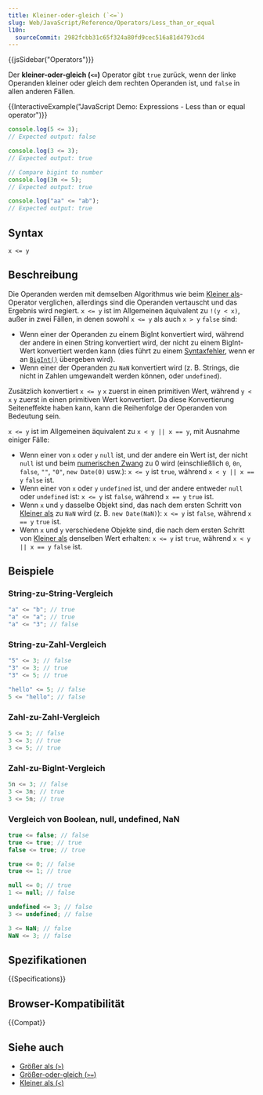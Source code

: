 ```yaml
---
title: Kleiner-oder-gleich (`<=`)
slug: Web/JavaScript/Reference/Operators/Less_than_or_equal
l10n:
  sourceCommit: 2982fcbb31c65f324a80fd9cec516a81d4793cd4
---
```


{{jsSidebar("Operators")}}

Der **kleiner-oder-gleich (`<=`)** Operator gibt `true` zurück, wenn der linke Operanden kleiner oder gleich dem rechten Operanden ist, und `false` in allen anderen Fällen.

{{InteractiveExample("JavaScript Demo: Expressions - Less than or equal operator")}}

```js interactive-example
console.log(5 <= 3);
// Expected output: false

console.log(3 <= 3);
// Expected output: true

// Compare bigint to number
console.log(3n <= 5);
// Expected output: true

console.log("aa" <= "ab");
// Expected output: true
```

## Syntax

```js-nolint
x <= y
```

## Beschreibung

Die Operanden werden mit demselben Algorithmus wie beim [Kleiner als](/de/docs/Web/JavaScript/Reference/Operators/Less_than)-Operator verglichen, allerdings sind die Operanden vertauscht und das Ergebnis wird negiert. `x <= y` ist im Allgemeinen äquivalent zu `!(y < x)`, außer in zwei Fällen, in denen sowohl `x <= y` als auch `x > y` `false` sind:

- Wenn einer der Operanden zu einem BigInt konvertiert wird, während der andere in einen String konvertiert wird, der nicht zu einem BigInt-Wert konvertiert werden kann (dies führt zu einem [Syntaxfehler](/de/docs/Web/JavaScript/Reference/Errors/Invalid_BigInt_syntax), wenn er an [`BigInt()`](/de/docs/Web/JavaScript/Reference/Global_Objects/BigInt/BigInt) übergeben wird).
- Wenn einer der Operanden zu `NaN` konvertiert wird (z. B. Strings, die nicht in Zahlen umgewandelt werden können, oder `undefined`).

Zusätzlich konvertiert `x <= y` `x` zuerst in einen primitiven Wert, während `y < x` `y` zuerst in einen primitiven Wert konvertiert. Da diese Konvertierung Seiteneffekte haben kann, kann die Reihenfolge der Operanden von Bedeutung sein.

`x <= y` ist im Allgemeinen äquivalent zu `x < y || x == y`, mit Ausnahme einiger Fälle:

- Wenn einer von `x` oder `y` `null` ist, und der andere ein Wert ist, der nicht `null` ist und beim [numerischen Zwang](/de/docs/Web/JavaScript/Data_structures#numeric_coercion) zu 0 wird (einschließlich `0`, `0n`, `false`, `""`, `"0"`, `new Date(0)` usw.): `x <= y` ist `true`, während `x < y || x == y` `false` ist.
- Wenn einer von `x` oder `y` `undefined` ist, und der andere entweder `null` oder `undefined` ist: `x <= y` ist `false`, während `x == y` `true` ist.
- Wenn `x` und `y` dasselbe Objekt sind, das nach dem ersten Schritt von [Kleiner als](/de/docs/Web/JavaScript/Reference/Operators/Less_than) zu `NaN` wird (z. B. `new Date(NaN)`): `x <= y` ist `false`, während `x == y` `true` ist.
- Wenn `x` und `y` verschiedene Objekte sind, die nach dem ersten Schritt von [Kleiner als](/de/docs/Web/JavaScript/Reference/Operators/Less_than) denselben Wert erhalten: `x <= y` ist `true`, während `x < y || x == y` `false` ist.

## Beispiele

### String-zu-String-Vergleich

```js
"a" <= "b"; // true
"a" <= "a"; // true
"a" <= "3"; // false
```

### String-zu-Zahl-Vergleich

```js
"5" <= 3; // false
"3" <= 3; // true
"3" <= 5; // true

"hello" <= 5; // false
5 <= "hello"; // false
```

### Zahl-zu-Zahl-Vergleich

```js
5 <= 3; // false
3 <= 3; // true
3 <= 5; // true
```

### Zahl-zu-BigInt-Vergleich

```js
5n <= 3; // false
3 <= 3n; // true
3 <= 5n; // true
```

### Vergleich von Boolean, null, undefined, NaN

```js
true <= false; // false
true <= true; // true
false <= true; // true

true <= 0; // false
true <= 1; // true

null <= 0; // true
1 <= null; // false

undefined <= 3; // false
3 <= undefined; // false

3 <= NaN; // false
NaN <= 3; // false
```

## Spezifikationen

{{Specifications}}

## Browser-Kompatibilität

{{Compat}}

## Siehe auch

- [Größer als (`>`)](/de/docs/Web/JavaScript/Reference/Operators/Greater_than)
- [Größer-oder-gleich (`>=`)](/de/docs/Web/JavaScript/Reference/Operators/Greater_than_or_equal)
- [Kleiner als (`<`)](/de/docs/Web/JavaScript/Reference/Operators/Less_than)
